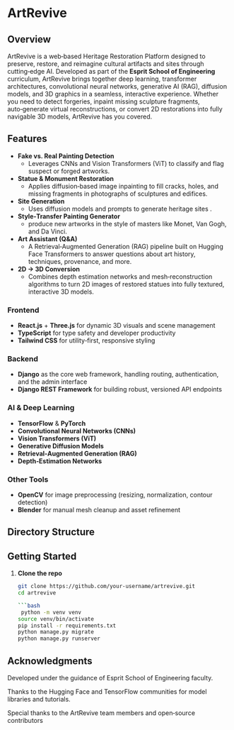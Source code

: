 # ArtRevive

## Overview
ArtRevive is a web‑based Heritage Restoration Platform designed to preserve, restore, and reimagine cultural artifacts and sites through cutting‑edge AI. Developed as part of the **Esprit School of Engineering** curriculum, ArtRevive brings together deep learning, transformer architectures, convolutional neural networks, generative AI (RAG), diffusion models, and 3D graphics in a seamless, interactive experience. Whether you need to detect forgeries, inpaint missing sculpture fragments, auto‑generate virtual reconstructions, or convert 2D restorations into fully navigable 3D models, ArtRevive has you covered.

## Features
- **Fake vs. Real Painting Detection**  
  - Leverages CNNs and Vision Transformers (ViT) to classify and flag suspect or forged artworks.  
- **Statue & Monument Restoration**  
  - Applies diffusion‑based image inpainting to fill cracks, holes, and missing fragments in photographs of sculptures and edifices.  
- **Site Generation**  
  - Uses diffusion models and prompts to generate heritage sites .  
- **Style‑Transfer Painting Generator**  
  - produce new artworks in the style of masters like Monet, Van Gogh, and Da Vinci.  
- **Art Assistant (Q&A)**  
  - A Retrieval‑Augmented Generation (RAG) pipeline built on Hugging Face Transformers to answer questions about art history, techniques, provenance, and more.  
- **2D → 3D Conversion**  
  - Combines depth estimation networks and mesh‑reconstruction algorithms to turn 2D images of restored statues into fully textured, interactive 3D models.

### Frontend
- **React.js** + **Three.js** for dynamic 3D visuals and scene management  
- **TypeScript** for type safety and developer productivity  
- **Tailwind CSS** for utility‑first, responsive styling  

### Backend
- **Django** as the core web framework, handling routing, authentication, and the admin interface  
- **Django REST Framework** for building robust, versioned API endpoints  

### AI & Deep Learning
- **TensorFlow** & **PyTorch** 
- **Convolutional Neural Networks (CNNs)**  
- **Vision Transformers (ViT)**  
- **Generative Diffusion Models** 
- **Retrieval‑Augmented Generation (RAG)**   
- **Depth‑Estimation Networks**   


### Other Tools
- **OpenCV** for image preprocessing (resizing, normalization, contour detection)  
- **Blender** for manual mesh cleanup and asset refinement  

## Directory Structure



## Getting Started

1. **Clone the repo**  
   ```bash
   git clone https://github.com/your‑username/artrevive.git
   cd artrevive

   ```bash
    python -m venv venv
   source venv/bin/activate
   pip install -r requirements.txt
   python manage.py migrate
   python manage.py runserver


## Acknowledgments
Developed under the guidance of Esprit School of Engineering faculty.

Thanks to the Hugging Face and TensorFlow communities for model libraries and tutorials.

Special thanks to the ArtRevive team members and open‑source contributors
